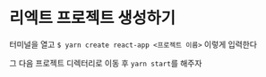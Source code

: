 # 리엑트 프로젝트 생성하기

터미널을 열고 `$ yarn create react-app <프로젝트 이름>` 이렇게 입력한다

그 다음 프로젝트 디렉터리로 이동 후 `yarn start`를 해주자
